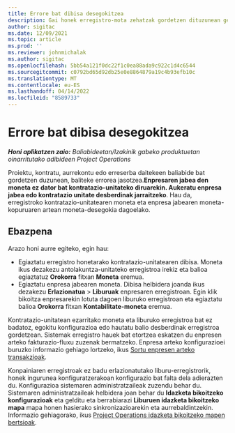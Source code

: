 ```yaml
---
title: Errore bat dibisa desegokitzea
description: Gai honek erregistro-mota zehatzak gordetzen dituzunean gertatzen den moneta-desegokitze-erroreari buruzko arazoak konpontzeko informazioa eskaintzen du.
author: sigitac
ms.date: 12/09/2021
ms.topic: article
ms.prod: ''
ms.reviewer: johnmichalak
ms.author: sigitac
ms.openlocfilehash: 5bb54a121f0dc22f1c0ea88ada9c922c1d4c6544
ms.sourcegitcommit: c0792bd65d92db25e0e8864879a19c4b93efb10c
ms.translationtype: MT
ms.contentlocale: eu-ES
ms.lasthandoff: 04/14/2022
ms.locfileid: "8589733"
---
```

# <a name="currency-mismatch-error"></a>Errore bat dibisa desegokitzea 

_**Honi aplikatzen zaio:** Baliabideetan/Izakinik gabeko produktuetan oinarritutako adibideen Project Operations_

Proiektu, kontratu, aurrekontu edo erreserba daitekeen baliabide bat gordetzen duzunean, baliteke errorea jasotzea.**Enpresaren jabea den moneta ez dator bat kontratazio-unitateko diruarekin. Aukeratu enpresa jabea edo kontratazio unitate desberdinak jarraitzeko**. Hau da, erregistroko kontratazio-unitatearen moneta eta enpresa jabearen moneta-kopuruaren artean moneta-desegokia dagoelako.


## <a name="resolution"></a>Ebazpena

Arazo honi aurre egiteko, egin hau:
- Egiaztatu erregistro honetarako kontratazio-unitatearen dibisa. Moneta ikus dezakezu antolakuntza-unitateko erregistroa irekiz eta balioa egiaztatuz **Orokorra** fitxan **Moneta** eremua.
- Egiaztatu enpresa jabearen moneta. Dibisa helbidera joanda ikus dezakezu **Erlazionatua** > **Liburuak** enpresaren erregistroan. Egin klik bikoitza enpresarekin lotuta dagoen liburuko erregistroan eta egiaztatu balioa **Orokorra** fitxan **Kontabilitate-moneta** eremua.

Kontratazio-unitatean ezarritako moneta eta liburuko erregistroa bat ez badatoz, egokitu konfigurazioa edo hautatu balio desberdinak erregistroa gordetzean. Sistemak erregistro hauek bat etortzea eskatzen du enpresen arteko fakturazio-fluxu zuzenak bermatzeko. Enpresa arteko konfigurazioei buruzko informazio gehiago lortzeko, ikus [Sortu enpresen arteko transakzioak](../../project-accounting/create-intercompany-transactions.md).

Konpainiaren erregistroak ez badu erlazionatutako liburu-erregistrorik, honek ingurunea konfiguratzerakoan konfigurazio bat falta dela adierazten du. Konfigurazioa sistemaren administratzaileak zuzendu behar du. Sistemaren administratzaileak helbidera joan behar du **Idazketa bikoitzeko konfigurazioak** eta gelditu eta berrabiarazi **Liburuen idazketa bikoitzeko mapa** mapa honen hasierako sinkronizazioarekin eta aurrebaldintzekin. Informazio gehiagorako, ikus [Project Operations idazketa bikoitzeko mapen bertsioak](../../environment/resource-dual-write-maps.md).
